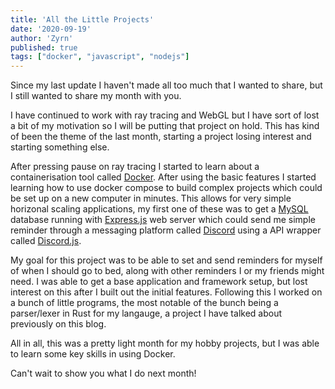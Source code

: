 ```yaml
---
title: 'All the Little Projects'
date: '2020-09-19'
author: 'Zyrn'
published: true
tags: ["docker", "javascript", "nodejs"]
---
```


Since my last update I haven't made all too much that I wanted to share, but I still wanted to share my month with you.

I have continued to work with ray tracing and WebGL but I have sort of lost a bit of my motivation so I will be putting that project on hold.
This has kind of been the theme of the last month, starting a project losing interest and starting something else.

After pressing pause on ray tracing I started to learn about a containerisation tool called <a href="https://www.docker.com/">Docker</a>. After using the basic features I started learning how to use docker compose to build complex projects which could be set up on a new computer in minutes. This allows for very simple horizonal scaling applications, my first one of these was to get a <a href="https://www.mysql.com/">MySQL</a> database running with <a href="https://expressjs.com/">Express.js</a> web server which could send me simple reminder through a messaging platform called <a href="https://discord.com/">Discord</a> using a API wrapper called <a href="https://discord.js.org/">Discord.js</a>. 

My goal for this project was to be able to set and send reminders for myself of when I should go to bed, along with other reminders I or my friends might need.
I was able to get a base application and framework setup, but lost interest on this after I built out the initial features.
Following this I worked on a bunch of little programs, the most notable of the bunch being a parser/lexer in Rust for my langauge, a project I have talked about previously on this blog.

All in all, this was a pretty light month for my hobby projects, but I was able to learn some key skills in using Docker.

Can't wait to show you what I do next month!

